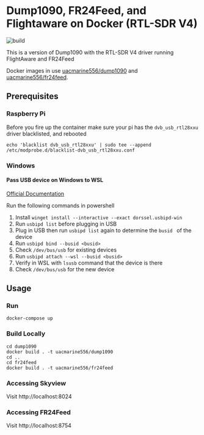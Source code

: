 # Dump1090, FR24Feed, and Flightaware on Docker (RTL-SDR V4) 
![build](https://github.com/mvanzanten/docker-dump1090/actions/workflows/build.yml/badge.svg)

This is a version of Dump1090 with the RTL-SDR V4 driver running FlightAware and FR24Feed

Docker images in use [uacmarine556/dump1090](https://hub.docker.com/r/uacmarine556/dump1090) and [uacmarine556/fr24feed](https://hub.docker.com/r/uacmarine556/fr24feed).

## Prerequisites
### Raspberry Pi
Before you fire up the container make sure your pi has the `dvb_usb_rtl28xxu` driver blacklisted, and rebooted

`echo 'blacklist dvb_usb_rtl28xxu' | sudo tee --append /etc/modprobe.d/blacklist-dvb_usb_rtl28xxu.conf`

### Windows
#### Pass USB device on Windows to WSL
[Official Documentation](https://learn.microsoft.com/en-us/windows/wsl/connect-usb)

Run the following commands in powershell
1. Install `winget install --interactive --exact dorssel.usbipd-win`
2. Run `usbipd list` before plugging in USB
3. Plug in USB then run `usbipd list` again to determine the `busid ` of the device
4. Run `usbipd bind --busid <busid>`
5. Check `/dev/bus/usb` for existing devices
6. Run `usbipd attach --wsl --busid <busid>`
7. Verify in WSL with `lsusb` command that the device is there
8. Check `/dev/bus/usb` for the new device


## Usage
### Run
`docker-compose up`

### Build Locally
```
cd dump1090
docker build . -t uacmarine556/dump1090
cd ..
cd fr24feed
docker build . -t uacmarine556/fr24feed
```

### Accessing Skyview
Visit http://localhost:8024

### Accessing FR24Feed
Visit http://localhost:8754